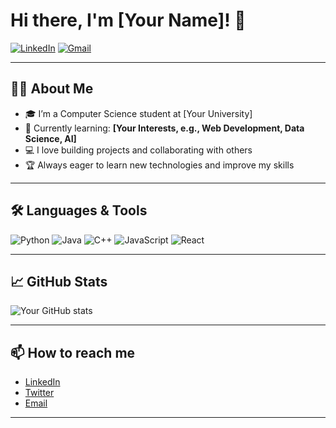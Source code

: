 # Hi there, I'm [Your Name]! 👋

[![LinkedIn](https://img.shields.io/badge/-LinkedIn-0077B5?style=flat-square&logo=linkedin&logoColor=white&link=https://www.linkedin.com/in/namit-pareek-ab2705291/)](https://www.linkedin.com/in/namit-pareek-ab2705291/)
[![Gmail](https://img.shields.io/badge/-Email-D14836?style=flat-square&logo=gmail&logoColor=white&link=mailto:pareeknamit8@gmail.com)](mailto:pareeknamit8@gmail.com)

---

## 👨‍💻 About Me

- 🎓 I’m a Computer Science student at [Your University]
- 🌱 Currently learning: **[Your Interests, e.g., Web Development, Data Science, AI]**
- 💻 I love building projects and collaborating with others
- 🏆 Always eager to learn new technologies and improve my skills

---

## 🛠️ Languages & Tools

![Python](https://img.shields.io/badge/-Python-3776AB?style=flat-square&logo=python&logoColor=white)
![Java](https://img.shields.io/badge/-Java-007396?style=flat-square&logo=java&logoColor=white)
![C++](https://img.shields.io/badge/-C++-00599C?style=flat-square&logo=cplusplus&logoColor=white)
![JavaScript](https://img.shields.io/badge/-JavaScript-F7DF1E?style=flat-square&logo=javascript&logoColor=black)
![React](https://img.shields.io/badge/-React-61DAFB?style=flat-square&logo=react&logoColor=black)
<!-- Add more as needed -->

---

## 📈 GitHub Stats

![Your GitHub stats](https://github-readme-stats.vercel.app/api?username=yourusername&show_icons=true&theme=radical)

---

## 📫 How to reach me

- [LinkedIn](https://www.linkedin.com/in/yourprofile/)
- [Twitter](https://twitter.com/yourhandle)
- [Email](mailto:your.email@gmail.com)

---

<!--
**yourusername/yourusername** is a ✨ _special_ ✨ repository because its `README.md` (this file) appears on your GitHub profile.
-->
